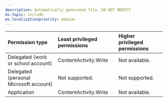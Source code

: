 ```yaml
---
description: Automatically generated file. DO NOT MODIFY
ms.topic: include
ms.localizationpriority: medium
---
```


|Permission type|Least privileged permissions|Higher privileged permissions|
|:---|:---|:---|
|Delegated (work or school account)|ContentActivity.Write|Not available.|
|Delegated (personal Microsoft account)|Not supported.|Not supported.|
|Application|ContentActivity.Write|Not available.|



